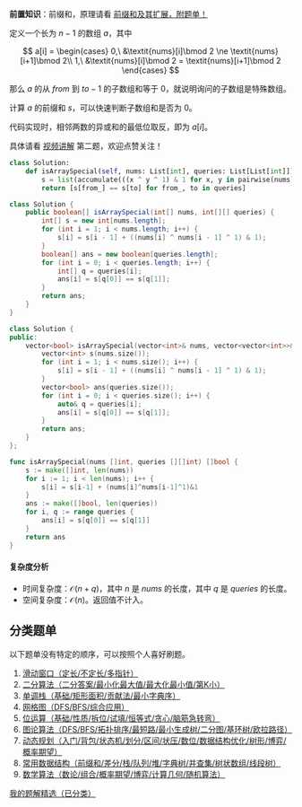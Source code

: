 **前置知识**：前缀和，原理请看 [前缀和及其扩展，附题单！](https://leetcode.cn/problems/range-sum-query-immutable/solution/qian-zhui-he-ji-qi-kuo-zhan-fu-ti-dan-py-vaar/)

定义一个长为 $n-1$ 的数组 $a$，其中

$$
a[i] =
\begin{cases} 
0,\ &\textit{nums}[i]\bmod 2 \ne \textit{nums}[i+1]\bmod 2\\
1,\ &\textit{nums}[i]\bmod 2 = \textit{nums}[i+1]\bmod 2
\end{cases}
$$

那么 $a$ 的从 $\textit{from}$ 到 $\textit{to}-1$ 的子数组和等于 $0$，就说明询问的子数组是特殊数组。

计算 $a$ 的前缀和 $s$，可以快速判断子数组和是否为 $0$。

代码实现时，相邻两数的异或和的最低位取反，即为 $a[i]$。

具体请看 [视频讲解](https://www.bilibili.com/video/BV19D421G7mw/) 第二题，欢迎点赞关注！

```py [sol-Python3]
class Solution:
    def isArraySpecial(self, nums: List[int], queries: List[List[int]]) -> List[bool]:
        s = list(accumulate(((x ^ y ^ 1) & 1 for x, y in pairwise(nums)), initial=0))
        return [s[from_] == s[to] for from_, to in queries]
```

```java [sol-Java]
class Solution {
    public boolean[] isArraySpecial(int[] nums, int[][] queries) {
        int[] s = new int[nums.length];
        for (int i = 1; i < nums.length; i++) {
            s[i] = s[i - 1] + ((nums[i] ^ nums[i - 1] ^ 1) & 1);
        }
        boolean[] ans = new boolean[queries.length];
        for (int i = 0; i < queries.length; i++) {
            int[] q = queries[i];
            ans[i] = s[q[0]] == s[q[1]];
        }
        return ans;
    }
}
```

```cpp [sol-C++]
class Solution {
public:
    vector<bool> isArraySpecial(vector<int>& nums, vector<vector<int>>& queries) {
        vector<int> s(nums.size());
        for (int i = 1; i < nums.size(); i++) {
            s[i] = s[i - 1] + ((nums[i] ^ nums[i - 1] ^ 1) & 1);
        }
        vector<bool> ans(queries.size());
        for (int i = 0; i < queries.size(); i++) {
            auto& q = queries[i];
            ans[i] = s[q[0]] == s[q[1]];
        }
        return ans;
    }
};
```

```go [sol-Go]
func isArraySpecial(nums []int, queries [][]int) []bool {
	s := make([]int, len(nums))
	for i := 1; i < len(nums); i++ {
		s[i] = s[i-1] + (nums[i]^nums[i-1]^1)&1
	}
	ans := make([]bool, len(queries))
	for i, q := range queries {
		ans[i] = s[q[0]] == s[q[1]]
	}
	return ans
}
```

#### 复杂度分析

- 时间复杂度：$\mathcal{O}(n+q)$，其中 $n$ 是 $\textit{nums}$ 的长度，其中 $q$ 是 $\textit{queries}$ 的长度。
- 空间复杂度：$\mathcal{O}(n)$。返回值不计入。

## 分类题单

以下题单没有特定的顺序，可以按照个人喜好刷题。

1. [滑动窗口（定长/不定长/多指针）](https://leetcode.cn/circle/discuss/0viNMK/)
2. [二分算法（二分答案/最小化最大值/最大化最小值/第K小）](https://leetcode.cn/circle/discuss/SqopEo/)
3. [单调栈（基础/矩形面积/贡献法/最小字典序）](https://leetcode.cn/circle/discuss/9oZFK9/)
4. [网格图（DFS/BFS/综合应用）](https://leetcode.cn/circle/discuss/YiXPXW/)
5. [位运算（基础/性质/拆位/试填/恒等式/贪心/脑筋急转弯）](https://leetcode.cn/circle/discuss/dHn9Vk/)
6. [图论算法（DFS/BFS/拓扑排序/最短路/最小生成树/二分图/基环树/欧拉路径）](https://leetcode.cn/circle/discuss/01LUak/)
7. [动态规划（入门/背包/状态机/划分/区间/状压/数位/数据结构优化/树形/博弈/概率期望）](https://leetcode.cn/circle/discuss/tXLS3i/)
8. [常用数据结构（前缀和/差分/栈/队列/堆/字典树/并查集/树状数组/线段树）](https://leetcode.cn/circle/discuss/mOr1u6/)
9. [数学算法（数论/组合/概率期望/博弈/计算几何/随机算法）](https://leetcode.cn/circle/discuss/IYT3ss/)

[我的题解精选（已分类）](https://github.com/EndlessCheng/codeforces-go/blob/master/leetcode/SOLUTIONS.md)
